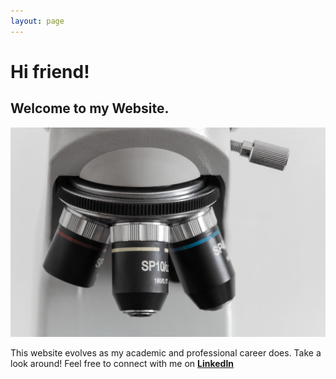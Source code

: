 ```yaml
---
layout: page
---
```



<h1> Hi friend! </h1>
<h2> Welcome to my Website. </h2>
<img src= "/assets/img/pawel-czerwinski-jC-eAIFefOM-unsplash.jpg"/>


This website evolves as my academic and professional career does. Take a look around! Feel free to connect with me on **[LinkedIn](https://linkedin.com/in/arimoya)**
